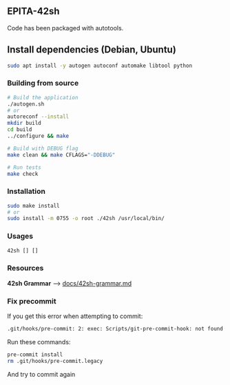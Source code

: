 ## EPITA-42sh

Code has been packaged with autotools.

## Install dependencies (Debian, Ubuntu)
```bash
sudo apt install -y autogen autoconf automake libtool python
```

### Building from source
```bash
# Build the application
./autogen.sh
# or
autoreconf --install
mkdir build
cd build
../configure && make

# Build with DEBUG flag
make clean && make CFLAGS="-DDEBUG"

# Run tests
make check
```

### Installation
```bash
sudo make install
# or
sudo install -m 0755 -o root ./42sh /usr/local/bin/
```

### Usages
```bash
42sh [] []
```

### Resources
**42sh Grammar**  -->  [docs/42sh-grammar.md](doc/42sh-grammar.md)


### Fix precommit
If you get this error when attempting to commit:
```bash
.git/hooks/pre-commit: 2: exec: Scripts/git-pre-commit-hook: not found
```

Run these commands:
```bash
pre-commit install
rm .git/hooks/pre-commit.legacy
```

And try to commit again